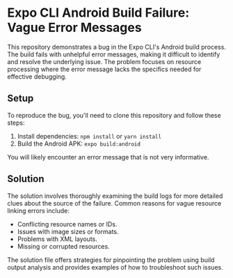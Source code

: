 # Expo CLI Android Build Failure: Vague Error Messages

This repository demonstrates a bug in the Expo CLI's Android build process. The build fails with unhelpful error messages, making it difficult to identify and resolve the underlying issue.  The problem focuses on resource processing where the error message lacks the specifics needed for effective debugging.

## Setup

To reproduce the bug, you'll need to clone this repository and follow these steps:
1.  Install dependencies: `npm install` or `yarn install`
2.  Build the Android APK: `expo build:android`

You will likely encounter an error message that is not very informative.

## Solution

The solution involves thoroughly examining the build logs for more detailed clues about the source of the failure.  Common reasons for vague resource linking errors include:
*   Conflicting resource names or IDs.
*   Issues with image sizes or formats.
*   Problems with XML layouts.
*   Missing or corrupted resources.

The solution file offers strategies for pinpointing the problem using build output analysis and provides examples of how to troubleshoot such issues.